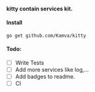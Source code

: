 #### kitty contain services kit.

#### Install
```
go get github.com/Kamva/kitty
```



#### Todo:
- [ ] Write Tests
- [ ] Add more services like log,...
- [ ] Add badges to readme.
- [ ] CI 